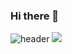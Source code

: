 ### Hi there 👋
![header](https://capsule-render.vercel.app/api?type=waving&color=auto&height=300&section=header&text=OhTaeHo%20render&fontSize=90)
<a href="https://velog.io/@taeho97" target="_blank"><img src="https://img.shields.io/badge/blog-585858?style=flat&logo=Velog&logoColor=white"/></a>

<!--
**OhTaeHo-97/OhTaeHo-97** is a ✨ _special_ ✨ repository because its `README.md` (this file) appears on your GitHub profile.

Here are some ideas to get you started:

- 🔭 I’m currently working on ...
- 🌱 I’m currently learning ...
- 👯 I’m looking to collaborate on ...
- 🤔 I’m looking for help with ...
- 💬 Ask me about ...
- 📫 How to reach me: ...
- 😄 Pronouns: ...
- ⚡ Fun fact: ...
-->
